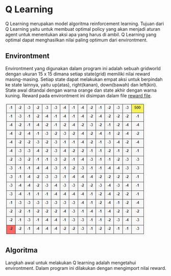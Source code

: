 # Q Learning

Q Learning merupakan model algoritma reinforcement learning. Tujuan dari Q Learning yaitu untuk membuat optimal policy yang akan menjadi aturan agent untuk menentukan aksi apa yang harus di ambil. Q Learning yang optimal dapat menghasilkan nilai paling optimum dari environtment.

## Environtment

Environtment yang digunakan dalam program ini adalah sebuah gridworld dengan ukuran 15 x 15 dimana setiap state(grid) memiliki nilai reward masing-masing. Setiap state dapat melakukan empat aksi untuk berpindah ke state lainnya, yaitu up(atas), right(kanan), down(bawah) dan left(kiri). State awal ditandai dengan warna orange dan state akhir dengan warna kuning. Reward pada environtment ini disimpan dalam file [reward file](./reward.txt "'reward.txt'").

<!-- image environtment -->
![Environment](./img/env.PNG)

## Algoritma

Langkah awal untuk melakukan Q learning adalah mengetahui environtment. Dalam program ini dilakukan dengan mengimport nilai reward. 

